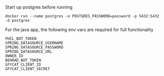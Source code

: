 Start up postgres before running

`docker run --name postgres -e POSTGRES_PASSWORD=password -p 5432:5432 -d postgres`

For the java app, the following env vars are required for full functionality
```
PHIL_BOT_TOKEN
SPRING_DATASOURCE_USERNAME
SPRING_DATASOURCE_PASSWORD
SPRING_DATASOURCE_URL
OWNER_ID
BEHRAD_BOT_TOKEN
GFYCAT_CLIENT_ID
GFYCAT_CLIENT_SECRET
```